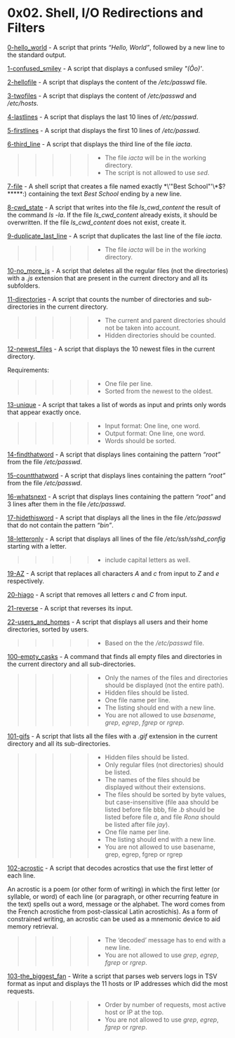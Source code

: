 # 0x02. Shell, I/O Redirections and Filters

[0-hello_world](/0x02-shell_redirections/0-hello_you) - A script that prints *“Hello, World”*, followed by a new line to the standard output.

[1-confused_smiley](/0x02-shell_redirections/1-confused_smiley) - A script that displays a confused smiley *"(Ôo)'*.

[2-hellofile](/0x02-shell_redirections/2-hellofile) - A script that displays the content of the */etc/passwd* file.

[3-twofiles](/0x02-shell_redirections/3-twofiles) - A script that displays the content of */etc/passwd* and */etc/hosts*.

[4-lastlines](/0x02-shell_redirections/4-lastlines) - A script that displays the last 10 lines of */etc/passwd*.

[5-firstlines](/0x02-shell_redirections/5-firstlines) - A script that displays the first 10 lines of */etc/passwd*.

[6-third_line](/0x02-shell_redirections/6-third_line) - A script that displays the third line of the file *iacta*.
> > > > > * The file *iacta* will be in the working directory.
> > > > > * The script is not allowed to use *sed*.

[7-file](/0x02-shell_redirections/7-file) - A shell script that creates a file named exactly \*\\'"Best School"\'\\*$\?\*\*\*\*\*:) containing the text *Best School* ending by a new line.

[8-cwd_state](/0x02-shell_redirections/8-cwd_state) - A script that writes into the file *ls_cwd_content* the result of the command *ls -la*. If the file *ls_cwd_content* already exists, it should be overwritten. If the file *ls_cwd_content* does not exist, create it.

[9-duplicate_last_line](/0x02-shell_redirections/9-duplicate_last_line) - A script that duplicates the last line of the file *iacta*.
> > > > > * The file *iacta* will be in the working directory.

[10-no_more_js](/0x02-shell_redirections/10-no_more_js) - A script that deletes all the regular files (not the directories) with a *.js* extension that are present in the current directory and all its subfolders. 

[11-directories](/0x02-shell_redirections/11-directories) - A script that counts the number of directories and sub-directories in the current directory.
> > > > > * The current and parent directories should not be taken into account.
> > > > > * Hidden directories should be counted.

[12-newest_files](/0x02-shell_redirections/12-newest_files) - A script that displays the 10 newest files in the current directory.

Requirements:
> > > > > * One file per line.
> > > > > * Sorted from the newest to the oldest.

[13-unique](/0x02-shell_redirections/13-unique) - A script that takes a list of words as input and prints only words that appear exactly once.
> > > > > * Input format: One line, one word.
> > > > > * Output format: One line, one word.
> > > > > * Words should be sorted.

[14-findthatword](/0x02-shell_redirections/14-findthatword) - A script that displays lines containing the pattern *“root”* from the file */etc/passwd*.

[15-countthatword](/0x02-shell_redirections/15-countthatword) - A script that displays lines containing the pattern *“root”* from the file */etc/passwd*.

[16-whatsnext](/0x02-shell_redirections/16-whatsnext) - A script that displays lines containing the pattern *“root”* and 3 lines after them in the file */etc/passwd*.

[17-hidethisword](/0x02-shell_redirections/17-hidethisword) - A script that displays all the lines in the file */etc/passwd* that do not contain the pattern *“bin”*.

[18-letteronly](/0x02-shell_redirections/18-letteronly) - A script that displays all lines of the file */etc/ssh/sshd_config* starting with a letter.
> > > > > * include capital letters as well.

[19-AZ](/0x02-shell_redirections/19-AZ) - A script that replaces all characters *A* and *c* from input to *Z* and *e* respectively.

[20-hiago](/0x02-shell_redirections/20-hiago) - A script that removes all letters *c* and *C* from input.

[21-reverse](/0x02-shell_redirections/21-reverse) - A script that reverses its input.

[22-users_and_homes](/0x02-shell_redirections/22-users_and_homes) - A script that displays all users and their home directories, sorted by users.
> > > > > * Based on the the */etc/passwd* file.

[100-empty_casks](/0x02-shell_redirections/100-empty_casks) - A command that finds all empty files and directories in the current directory and all sub-directories.
> > > > > * Only the names of the files and directories should be displayed (not the entire path).
> > > > > * Hidden files should be listed.
> > > > > * One file name per line.
> > > > > * The listing should end with a new line.
> > > > > * You are not allowed to use *basename*, *grep*, *egrep*, *fgrep* or *rgrep*.

[101-gifs](/0x02-shell_redirections/101-gifs) - A script that lists all the files with a *.gif* extension in the current directory and all its sub-directories.
> > > > > * Hidden files should be listed.
> > > > > * Only regular files (not directories) should be listed.
> > > > > * The names of the files should be displayed without their extensions.
> > > > > * The files should be sorted by byte values, but case-insensitive (file aaa should be listed before file bbb, file *.b* should be listed before file *a*, and file *Rona* should be listed after file *jay*).
> > > > > * One file name per line.
> > > > > * The listing should end with a new line.
> > > > > * You are not allowed to use basename, grep, egrep, fgrep or rgrep

[102-acrostic](/0x02-shell_redirections/102-acrostic)  - A script that decodes acrostics that use the first letter of each line.

An acrostic is a poem (or other form of writing) in which the first letter (or syllable, or word) of each line (or paragraph, or other recurring feature in the text) spells out a word, message or the alphabet. The word comes from the French acrostiche from post-classical Latin acrostichis). As a form of constrained writing, an acrostic can be used as a mnemonic device to aid memory retrieval. 

> > > > > * The ‘decoded’ message has to end with a new line.
> > > > > * You are not allowed to use *grep*, *egrep*, *fgrep* or *rgrep*.

[103-the_biggest_fan](/0x02-shell_redirections/103-the_biggest_fan)  - Write a script that parses web servers logs in TSV format as input and displays the 11 hosts or IP addresses which did the most requests.
> > > > > * Order by number of requests, most active host or IP at the top.
> > > > > * You are not allowed to use *grep*, *egrep*, *fgrep* or *rgrep*.

